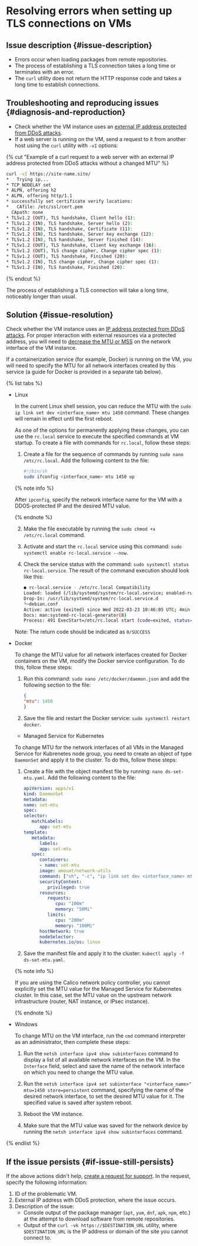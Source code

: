 # Resolving errors when setting up TLS connections on VMs


## Issue description {#issue-description}

* Errors occur when loading packages from remote repositories.
* The process of establishing a TLS connection takes a long time or terminates with an error.
* The `curl` utility does not return the HTTP response code and takes a long time to establish connections.

## Troubleshooting and reproducing issues {#diagnosis-and-reproduction}

* Check whether the VM instance uses an [external IP address protected from DDoS attacks](../../../vpc/operations/enable-ddos-protection.md).
* If a web server is running on the VM, send a request to it from another host using the `curl` utility with `-vI` options:

{% cut "Example of a curl request to a web server with an external IP address protected from DDoS attacks without a changed MTU" %}

```bash
curl -vI https://site-name.site/
*   Trying ip...
* TCP_NODELAY set
* ALPN, offering h2
* ALPN, offering http/1.1
* successfully set certificate verify locations:
*   CAfile: /etc/ssl/cert.pem
  CApath: none
* TLSv1.2 (OUT), TLS handshake, Client hello (1):
* TLSv1.2 (IN), TLS handshake, Server hello (2):
* TLSv1.2 (IN), TLS handshake, Certificate (11):
* TLSv1.2 (IN), TLS handshake, Server key exchange (12):
* TLSv1.2 (IN), TLS handshake, Server finished (14):
* TLSv1.2 (OUT), TLS handshake, Client key exchange (16):
* TLSv1.2 (OUT), TLS change cipher, Change cipher spec (1):
* TLSv1.2 (OUT), TLS handshake, Finished (20):
* TLSv1.2 (IN), TLS change cipher, Change cipher spec (1):
* TLSv1.2 (IN), TLS handshake, Finished (20):
```

{% endcut %}

The process of establishing a TLS connection will take a long time, noticeably longer than usual.

## Solution {#issue-resolution}

Check whether the VM instance uses an [IP address protected from DDoS attacks](../../../vpc/operations/enable-ddos-protection.md).
For proper interaction with external resources via a protected address, you will need to [decrease the MTU or MSS](../../../vpc/concepts/mtu-mss.md) on the network interface of the VM instance.

If a containerization service (for example, Docker) is running on the VM, you will need to specify the MTU for all network interfaces created by this service (a guide for Docker is provided in a separate tab below).

{% list tabs %}

- Linux

   In the current Linux shell session, you can reduce the MTU with the `sudo ip link set dev <interface_name> mtu 1450` command.
   These changes will remain in effect until the first reboot.

   As one of the options for permanently applying these changes, you can use the `rc.local` service to execute the specified commands at VM startup. To create a file with commands for `rc.local`, follow these steps:

   1. Create a file for the sequence of commands by running `sudo nano /etc/rc.local`.
      Add the following content to the file:

      ```bash
      #!/bin/sh
      sudo ifconfig <interface_name> mtu 1450 up
      ```

   {% note info %}

   After `ipconfig`, specify the network interface name for the VM with a DDOS-protected IP and the desired MTU value.

   {% endnote %}

   2. Make the file executable by running the `sudo chmod +x /etc/rc.local` command.

   3. Activate and start the `rc.local` service using this command: `sudo systemctl enable rc-local.service --now`.

   4. Check the service status with the command: `sudo systemctl status rc-local.service`.
      The result of the command execution should look like this:

      ```bash
      ● rc-local.service - /etc/rc.local Compatibility
      Loaded: loaded (/lib/systemd/system/rc-local.service; enabled-runtime; vendor preset: enabled)
      Drop-In: /usr/lib/systemd/system/rc-local.service.d
      └─debian.conf
      Active: active (exited) since Wed 2022-03-23 10:46:05 UTC; 4min 16s ago
      Docs: man:systemd-rc-local-generator(8)
      Process: 491 ExecStart=/etc/rc.local start (code=exited, status=0/SUCCESS)
      ```

   Note: The return code should be indicated as `0/SUCCESS`

- Docker

   To change the MTU value for all network interfaces created for Docker containers on the VM, modify the Docker service configuration. To do this, follow these steps:

   1. Run this command: `sudo nano /etc/docker/daemon.json` and add the following section to the file:

      ```json
      {
      "mtu": 1450
      }
      ```
   2. Save the file and restart the Docker service: `sudo systemctl restart docker`.

   - Managed Service for Kubernetes

   To change MTU for the network interfaces of all VMs in the Managed Service for Kubrenetes node group, you need to create an object of type `DaemonSet` and apply it to the cluster.  To do this, follow these steps:

   1. Create a file with the object manifest file by running: `nano ds-set-mtu.yaml`.
      Add the following content to the file:

      ```yaml
      apiVersion: apps/v1
      kind: DaemonSet
      metadata:
      name: set-mtu
      spec:
      selector:
         matchLabels:
            app: set-mtu
      template:
         metadata:
            labels:
            app: set-mtu
         spec:
            containers:
            - name: set-mtu
            image: amouat/network-utils
            command: ["sh", "-c", "ip link set dev <interface_name> mtu 1450"]
            securityContext:
               privileged: true
            resources:
               requests:
                  cpu: "100m"
                  memory: "50Mi"
               limits:
                  cpu: "200m"
                  memory: "100Mi"
            hostNetwork: true
            nodeSelector:
            kubernetes.io/os: linux
      ```

   2. Save the manifest file and apply it to the cluster: `kubectl apply -f ds-set-mtu.yaml`.

   {% note info %}

   If you are using the Calico network policy controller, you cannot explicitly set the MTU value for the Managed Service for Kubernetes cluster.
   In this case, set the MTU value on the upstream network infrastructure (router, NAT instance, or IPsec instance).

   {% endnote %}

- Windows

   To change MTU on the VM interface, run the `cmd` command interpreter as an administrator, then complete these steps:

   1. Run the `netsh interface ipv4 show subinterfaces` command to display a list of all available network interfaces on the VM.
      In the `Interface` field, select and save the name of the network interface on which you need to change the MTU value.

   2. Run the `netsh interface ipv4 set subinterface "<interface_name>" mtu=1450 store=persistent` command, specifying the name of the desired network interface, to set the desired MTU value for it. The specified value is saved after system reboot.

   3. Reboot the VM instance.

   4. Make sure that the MTU value was saved for the network device by running the `netsh interface ipv4 show subinterfaces` command.

{% endlist %}

## If the issue persists {#if-issue-still-persists}

If the above actions didn't help, [create a request for support](https://console.cloud.yandex.ru/support?section=contact).
In the request, specify the following information:

1. ID of the problematic VM.
2. External IP address with DDoS protection, where the issue occurs.
3. Description of the issue:
   * Console output of the package manager (`apt`, `yum`, `dnf`, `apk`, `npm`, etc.) at the attempt to download software from remote repositories.
   * Output of the `curl -vk https://$DESTINATION_URL` utility, where `$DESTINATION_URL` is the IP address or domain of the site you cannot connect to.